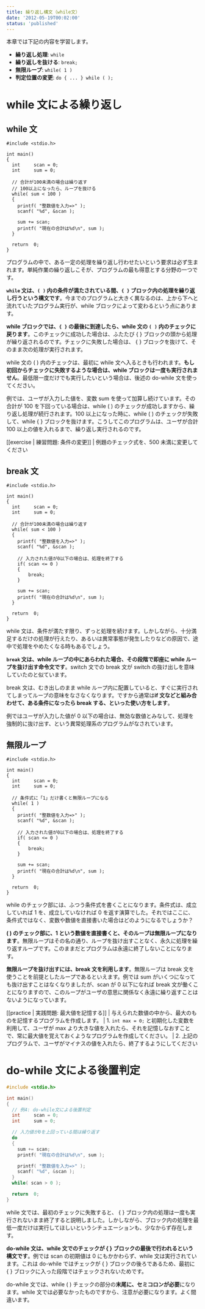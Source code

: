 ```yaml
---
title: 繰り返し構文（while文）
date: '2012-05-19T00:02:00'
status: 'published'
---
```


本章では下記の内容を学習します。

- **繰り返し処理**: `while`
- **繰り返しを抜ける**: `break;`
- **無限ループ**: `while( 1 )`
- **判定位置の変更**: `do { ... } while ( );`

# while 文による繰り返し

## while 文

```cpp:例1-while文による繰り返し
#include <stdio.h>

int main()
{
  int     scan = 0;
  int     sum = 0;

  // 合計が100未満の場合は繰り返す
  // 100以上になったら、ループを抜ける
  while( sum < 100 )
  {
    printf( "整数値を入力=>" );
    scanf( "%d", &scan );

    sum += scan;
    printf( "現在の合計は%d\n", sum );
  }

  return  0;
}
```

プログラムの中で、ある一定の処理を繰り返し行わせたいという要求は必ず生まれます。単純作業の繰り返しこそが、プログラムの最も得意とする分野の一つです。

**`while` 文は、`( )` 内の条件が満たされている間、`{ }` ブロック内の処理を繰り返し行うという構文です**。今までのプログラムと大きく異なるのは、上から下へと流れていたプログラム実行が、while ブロックによって変わるという点にあります。

**while ブロックでは、`{ }` の最後に到達したら、while 文の `( )` 内のチェックに戻ります**。このチェックに成功した場合は、ふたたび { } ブロックの頭から処理が繰り返されるのです。チェックに失敗した場合は、 { } ブロックを抜けて、そのまま次の処理が実行されます。

while 文の ( ) 内のチェックは、最初に while 文へ入るときも行われます。**もし初回からチェックに失敗するような場合は、while ブロックは一度も実行されません**。最低限一度だけでも実行したいという場合は、後述の do-while 文を使ってください。

例では、ユーザが入力した値を、変数 sum を使って加算し続けています。その合計が 100 を下回っている場合は、while ( ) のチェックが成功しますから、繰り返し処理が続行されます。100 以上になった時に、while ( ) のチェックが失敗して、while { } ブロックを抜けます。こうしてこのプログラムは、ユーザが合計 100 以上の値を入れるまで、繰り返し実行されるのです。

[[exercise | 練習問題: 条件の変更]]
| 例題のチェック式を、500 未満に変更してください

## break 文

```cpp:例2-break文による抜け出し
#include <stdio.h>

int main()
{
  int     scan = 0;
  int     sum = 0;

  // 合計が100未満の場合は繰り返す
  while( sum < 100 )
  {
    printf( "整数値を入力=>" );
    scanf( "%d", &scan );

    // 入力された値が0以下の場合は、処理を終了する
    if( scan <= 0 )
    {
        break;
    }

    sum += scan;
    printf( "現在の合計は%d\n", sum );
  }

  return  0;
}
```

while 文は、条件が満たす限り、ずっと処理を続けます。しかしながら、十分満足するだけの処理が行えたり、あるいは異常事態が発生したりなどの原因で、途中で処理をやめたくなる時もあるでしょう。

**`break` 文は、while ループの中にあらわれた場合、その段階で即座に while ループを抜け出す命令文です**。switch 文での break 文が switch の抜け出しを意味していたのと似ています。

break 文は、むき出しのまま while ループ内に配置していると、すぐに実行されてしまってループの意味をなさなくなります。ですから通常は**if 文などと組み合わせて、ある条件になったら break する、といった使い方をします**。

例ではユーザが入力した値が 0 以下の場合は、無効な数値とみなして、処理を強制的に抜け出す、という異常処理系のプログラムがなされています。

## 無限ループ

```cpp:例3-無限ループ
#include <stdio.h>

int main()
{
  int     scan = 0;
  int     sum = 0;

  // 条件式に「1」だけ書くと無限ループになる
  while( 1 )
  {
    printf( "整数値を入力=>" );
    scanf( "%d", &scan );

    // 入力された値が0以下の場合は、処理を終了する
    if( scan <= 0 )
    {
        break;
    }

    sum += scan;
    printf( "現在の合計は%d\n", sum );
  }

  return  0;
}
```

while のチェック部には、ふつう条件式を書くことになります。条件式は、成立していれば 1 を、成立していなければ 0 を返す演算でした。それではここに、条件式ではなく、変数や数値を直接書いた場合はどのようになるでしょうか？

**( ) のチェック部に、1 という数値を直接書くと、そのループは無限ループになります**。無限ループはその名の通り、ループを抜け出すことなく、永久に処理を繰り返すループです。このままだとプログラムは永遠に終了しないことになります。

**無限ループを抜け出すには、break 文を利用します**。無限ループは break 文を使うことを前提としたループであるといえます。例では sum がいくつになっても抜け出すことはなくなりましたが、scan が 0 以下になれば break 文が働くことになりますので、このループがユーザの意思に関係なく永遠に繰り返すことはないようになっています。

[[practice | 実践問題: 最大値を記憶する]]
| 与えられた数値の中から、最大のものを記憶するプログラムを作成します。
| 1. `int max = 0;` と初期化した変数を利用して、ユーザが max より大きな値を入れたら、それを記憶しなおすことで、常に最大値を覚えておくようなプログラムを作成してください。
| 2. 上記のプログラムで、ユーザがマイナスの値を入れたら、終了するようにしてください

# do-while 文による後置判定

```cpp
#include <stdio.h>

int main()
{
  // 例4: do-while文による後置判定
  int     scan = 0;
  int     sum = 0;

  // 入力値が0を上回っている間は繰り返す
  do
  {
    sum += scan;
    printf( "現在の合計は%d\n", sum );

    printf( "整数値を入力=>" );
    scanf( "%d", &scan );
  }
  while( scan > 0 );

  return  0;
}
```

while 文では、最初のチェックに失敗すると、 { } ブロック内の処理は一度も実行されないまま終了すると説明しました。しかしながら、ブロック内の処理を最低一度だけは実行してほしいというシチュエーションも、少なからず存在します。

**do-while 文は、while 文でのチェックが { } ブロックの最後で行われるという構文です**。例では scan の初期値は 0 にもかかわらず、while 文は実行されています。これは do-while ではチェックが { } ブロックの後ろであるため、最初に { } ブロックに入った段階ではチェックされないためです。

do-while 文では、while ( ) チェックの部分の**末尾に、セミコロンが必要**になります。while 文では必要なかったものですから、注意が必要になります。よく間違います。
